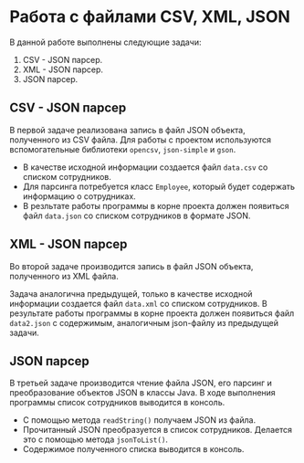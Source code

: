 # Работа с файлами CSV, XML, JSON

В данной работе выполнены следующие задачи:

1. CSV - JSON парсер.
2. XML - JSON парсер.
3. JSON парсер.

## CSV - JSON парсер
В первой задаче реализована запись в файл JSON объекта, полученного из CSV файла.
Для работы с проектом используются вспомогательные библиотеки `opencsv`, `json-simple` и `gson`.

- В качестве исходной информации создается файл `data.csv` со списком сотрудников.
- Для парсинга потребуется класс `Employee`, который будет содержать информацию о сотрудниках.
- В резльтате работы программы в корне проекта должен появиться файл `data.json` со списком сотрудников в формате JSON.

## XML - JSON парсер
Во второй задаче производится запись в файл JSON объекта, полученного из XML файла.

Задача аналогична предыдущей, только в качестве исходной информации создается файл `data.xml` со списком сотрудников.
В резyльтате работы программы в корне проекта должен появиться файл `data2.json` с содержимым, аналогичным json-файлу из предыдущей задачи.

## JSON парсер
В третьей задаче производится чтение файла JSON, его парсинг и преобразование объектов JSON в классы Java.
В ходе выполнения программы список сотрудников выводится в консоль.

- С помощью метода `readString()` получаем JSON из файла.
- Прочитанный JSON преобразуется в список сотрудников. Делается это с помощью метода `jsonToList()`.
- Содержимое полученного списка выводится в консоль.
